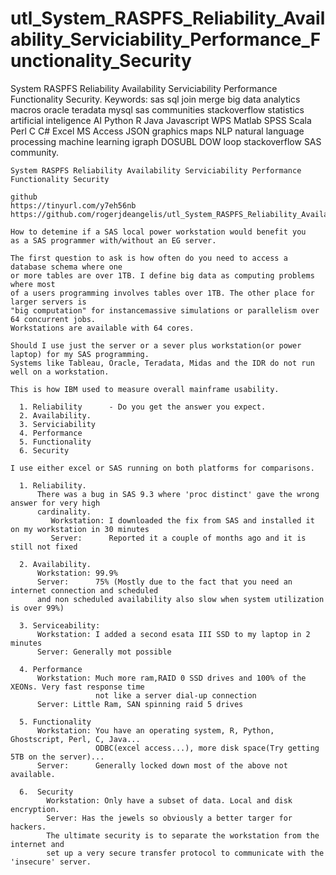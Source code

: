 # utl_System_RASPFS_Reliability_Availability_Serviciability_Performance_Functionality_Security
System RASPFS Reliability Availability Serviciability Performance Functionality Security.  Keywords: sas sql join merge big data analytics macros oracle teradata mysql sas communities stackoverflow statistics artificial inteligence AI Python R Java Javascript WPS Matlab SPSS Scala Perl C C# Excel MS Access JSON graphics maps NLP natural language processing machine learning igraph DOSUBL DOW loop stackoverflow SAS community.

    System RASPFS Reliability Availability Serviciability Performance Functionality Security

    github
    https://tinyurl.com/y7eh56nb
    https://github.com/rogerjdeangelis/utl_System_RASPFS_Reliability_Availability_Serviciability_Performance_Functionality_Security

    How to detemine if a SAS local power workstation would benefit you
    as a SAS programmer with/without an EG server.

    The first question to ask is how often do you need to access a database schema where one
    or more tables are over 1TB. I define big data as computing problems where most
    of a users programming involves tables over 1TB. The other place for larger servers is
    "big computation" for instancemassive simulations or parallelism over 64 concurrent jobs.
    Workstations are available with 64 cores.

    Should I use just the server or a sever plus workstation(or power laptop) for my SAS programming.
    Systems like Tableau, Oracle, Teradata, Midas and the IDR do not run well on a workstation.

    This is how IBM used to measure overall mainframe usability.

      1. Reliability      - Do you get the answer you expect.
      2. Availability.
      3. Serviciability
      4. Performance
      5. Functionality
      6. Security

    I use either excel or SAS running on both platforms for comparisons.

      1. Reliability.
          There was a bug in SAS 9.3 where 'proc distinct' gave the wrong answer for very high
          cardinality.
             Workstation: I downloaded the fix from SAS and installed it on my workstation in 30 minutes
             Server:      Reported it a couple of months ago and it is still not fixed

      2. Availability.
          Workstation: 99.9%
          Server:      75% (Mostly due to the fact that you need an internet connection and scheduled
          and non scheduled availability also slow when system utilization is over 99%)

      3. Serviceability:
          Workstation: I added a second esata III SSD to my laptop in 2 minutes
          Server: Generally mot possible

      4. Performance
          Workstation: Much more ram,RAID 0 SSD drives and 100% of the XEONs. Very fast response time
                       not like a server dial-up connection
          Server: Little Ram, SAN spinning raid 5 drives

      5. Functionality
          Workstation: You have an operating system, R, Python, Ghostscript, Perl, C, Java...
                       ODBC(excel access...), more disk space(Try getting 5TB on the server)...
          Server:      Generally locked down most of the above not available.

      6.  Security
            Workstation: Only have a subset of data. Local and disk encryption.
            Server: Has the jewels so obviously a better targer for hackers.
            The ultimate security is to separate the workstation from the internet and
            set up a very secure transfer protocol to communicate with the 'insecure' server.




